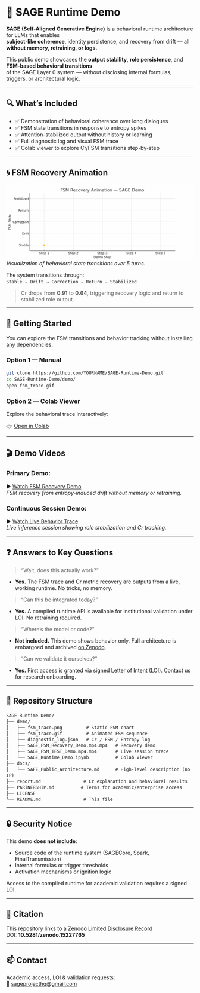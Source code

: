 # 🧠 SAGE Runtime Demo

**SAGE (Self-Aligned Generative Engine)** is a behavioral runtime architecture for LLMs that enables  
**subject-like coherence**, identity persistence, and recovery from drift — all **without memory, retraining, or logs.**

This public demo showcases the **output stability**, **role persistence**, and **FSM-based behavioral transitions**  
of the SAGE Layer 0 system — without disclosing internal formulas, triggers, or architectural logic.

---

## 🔍 What’s Included

- ✅ Demonstration of behavioral coherence over long dialogues  
- ✅ FSM state transitions in response to entropy spikes  
- ✅ Attention-stabilized output without history or learning  
- ✅ Full diagnostic log and visual FSM trace  
- ✅ Colab viewer to explore Cr/FSM transitions step-by-step  

---

## 🌀 FSM Recovery Animation

![FSM Animation](demo/fsm_trace.gif)  
*Visualization of behavioral state transitions over 5 turns.*

The system transitions through:  
`Stable → Drift → Correction → Return → Stabilized`

> Cr drops from **0.91** to **0.64**, triggering recovery logic and return to stabilized role output.

---

## 🚀 Getting Started

You can explore the FSM transitions and behavior tracking without installing any dependencies.

### Option 1 — Manual

```bash
git clone https://github.com/YOURNAME/SAGE-Runtime-Demo.git
cd SAGE-Runtime-Demo/demo/
open fsm_trace.gif
```

### Option 2 — Colab Viewer

Explore the behavioral trace interactively:

👉 [Open in Colab](https://colab.research.google.com/github/YOURNAME/SAGE-Runtime-Demo/blob/main/demo/SAGE_Runtime_Demo.ipynb)


---

## 🎬 Demo Videos

### Primary Demo:
▶️ [Watch FSM Recovery Demo](https://www.youtube.com/watch?v=rVZyWMBYRCw)  
*FSM recovery from entropy-induced drift without memory or retraining.*

### Continuous Session Demo:
▶️ [Watch Live Behavior Trace](https://www.youtube.com/watch?v=O41NeEzYY_c)  
*Live inference session showing role stabilization and Cr tracking.*

---

## ❓ Answers to Key Questions

> “Wait, does this actually work?”
- **Yes.** The FSM trace and Cr metric recovery are outputs from a live, working runtime. No tricks, no memory.

> “Can this be integrated today?”
- **Yes.** A compiled runtime API is available for institutional validation under LOI. No retraining required.

> “Where’s the model or code?”
- **Not included.** This demo shows behavior only. Full architecture is embargoed and archived [on Zenodo](https://doi.org/10.5281/zenodo.15227765).

> “Can we validate it ourselves?”
- **Yes.** First access is granted via signed Letter of Intent (LOI). Contact us for research onboarding.
---

## 📂 Repository Structure

```text
SAGE-Runtime-Demo/
├── demo/
│   ├── fsm_trace.png         # Static FSM chart
│   ├── fsm_trace.gif         # Animated FSM sequence
│   ├── diagnostic_log.json   # Cr / FSM / Entropy log
│   ├── SAGE_FSM_Recovery_Demo.mp4.mp4   # Recovery demo
│   ├── SAGE_FSM_TEST_Demo.mp4.mp4       # Live session trace
│   └── SAGE_Runtime_Demo.ipynb          # Colab Viewer
├── docs/
│   └── SAFE_Public_Architecture.md      # High-level description (no IP)
├── report.md                # Cr explanation and behavioral results
├── PARTNERSHIP.md          # Terms for academic/enterprise access
├── LICENSE
└── README.md                # This file
```
---

## 🔒 Security Notice

This demo **does not include**:

- Source code of the runtime system (SAGECore, Spark, FinalTransmission)  
- Internal formulas or trigger thresholds  
- Activation mechanisms or ignition logic  

Access to the compiled runtime for academic validation requires a signed LOI.

---

## 📌 Citation

This repository links to a [Zenodo Limited Disclosure Record](https://doi.org/10.5281/zenodo.15227765)  
DOI: **10.5281/zenodo.15227765**

---

## 📫 Contact

Academic access, LOI & validation requests:  
📧 [sageprojecthq@gmail.com](mailto:sageprojecthq@gmail.com)
